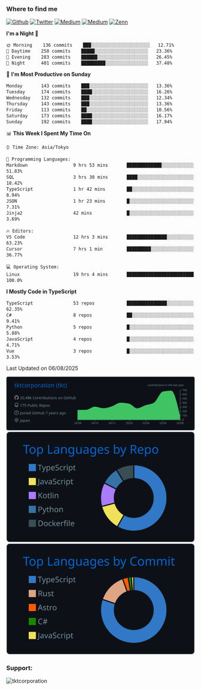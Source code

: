 <!-- <p align="left"> <img src="https://komarev.com/ghpvc/?username=tktcorporation&label=Profile%20views&color=0e75b6&style=flat" alt="tktcorporation" /> </p> -->

<h3>Where to find me</h3>
<p>
<a href="https://github.com/tktcorporation" target="_blank"><img alt="Github" src="https://img.shields.io/badge/GitHub-%2312100E.svg?&style=for-the-badge&logo=Github&logoColor=white" /></a>
<a href="https://twitter.com/tktcorporation" target="_blank"><img alt="Twitter" src="https://img.shields.io/badge/twitter-%231DA1F2.svg?&style=for-the-badge&logo=twitter&logoColor=white" /></a>
<a href="https://www.linkedin.com/in/tktcorporation" target="_blank"><img alt="Medium" src="https://img.shields.io/badge/linkdin-0a66c2.svg?&style=for-the-badge&logo=linkedin&logoColor=white" /></a>
<a href="https://qiita.com/tktcorporation" target="_blank"><img alt="Medium" src="https://img.shields.io/badge/qiita-55C500.svg?&style=for-the-badge&logo=qiita&logoColor=white" /></a>
<a href="https://zenn.dev/tktcorporation" target="_blank"><img alt="Zenn" src="https://img.shields.io/badge/Zenn-3EA8FF.svg?&style=for-the-badge&logo=Zenn&logoColor=white" /></a>
</p>
  
<!--START_SECTION:waka-->
**I'm a Night 🦉** 

```text
🌞 Morning    136 commits    ███░░░░░░░░░░░░░░░░░░░░░░   12.71% 
🌆 Daytime    250 commits    █████░░░░░░░░░░░░░░░░░░░░   23.36% 
🌃 Evening    283 commits    ██████░░░░░░░░░░░░░░░░░░░   26.45% 
🌙 Night      401 commits    █████████░░░░░░░░░░░░░░░░   37.48%

```
📅 **I'm Most Productive on Sunday** 

```text
Monday       143 commits    ███░░░░░░░░░░░░░░░░░░░░░░   13.36% 
Tuesday      174 commits    ████░░░░░░░░░░░░░░░░░░░░░   16.26% 
Wednesday    132 commits    ███░░░░░░░░░░░░░░░░░░░░░░   12.34% 
Thursday     143 commits    ███░░░░░░░░░░░░░░░░░░░░░░   13.36% 
Friday       113 commits    ██░░░░░░░░░░░░░░░░░░░░░░░   10.56% 
Saturday     173 commits    ████░░░░░░░░░░░░░░░░░░░░░   16.17% 
Sunday       192 commits    ████░░░░░░░░░░░░░░░░░░░░░   17.94%

```


📊 **This Week I Spent My Time On** 

```text
⌚︎ Time Zone: Asia/Tokyo

💬 Programming Languages: 
Markdown                 9 hrs 53 mins       █████████████░░░░░░░░░░░░   51.83% 
SQL                      3 hrs 30 mins       ████░░░░░░░░░░░░░░░░░░░░░   18.42% 
TypeScript               1 hr 42 mins        ██░░░░░░░░░░░░░░░░░░░░░░░   8.94% 
JSON                     1 hr 23 mins        █░░░░░░░░░░░░░░░░░░░░░░░░   7.31% 
Jinja2                   42 mins             █░░░░░░░░░░░░░░░░░░░░░░░░   3.69%

🔥 Editors: 
VS Code                  12 hrs 3 mins       ███████████████░░░░░░░░░░   63.23% 
Cursor                   7 hrs 1 min         █████████░░░░░░░░░░░░░░░░   36.77%

💻 Operating System: 
Linux                    19 hrs 4 mins       █████████████████████████   100.0%

```

**I Mostly Code in TypeScript** 

```text
TypeScript               53 repos            ███████████████░░░░░░░░░░   62.35% 
C#                       8 repos             ██░░░░░░░░░░░░░░░░░░░░░░░   9.41% 
Python                   5 repos             █░░░░░░░░░░░░░░░░░░░░░░░░   5.88% 
JavaScript               4 repos             █░░░░░░░░░░░░░░░░░░░░░░░░   4.71% 
Vue                      3 repos             █░░░░░░░░░░░░░░░░░░░░░░░░   3.53%

```



 Last Updated on 06/08/2025
<!--END_SECTION:waka-->

[![](https://raw.githubusercontent.com/tktcorporation/tktcorporation/master/profile-summary-card-output/github_dark/0-profile-details.svg)](https://github.com/vn7n24fzkq/github-profile-summary-cards)
[![](https://raw.githubusercontent.com/tktcorporation/tktcorporation/master/profile-summary-card-output/github_dark/1-repos-per-language.svg)](https://github.com/vn7n24fzkq/github-profile-summary-cards) [![](https://raw.githubusercontent.com/tktcorporation/tktcorporation/master/profile-summary-card-output/github_dark/2-most-commit-language.svg)](https://github.com/vn7n24fzkq/github-profile-summary-cards)

<h3 align="left">Support:</h3>
<p><a href="https://www.buymeacoffee.com/tktcorporation"> <img align="left" src="https://cdn.buymeacoffee.com/buttons/v2/default-yellow.png" height="50" width="210" alt="tktcorporation" /></a></p><br><br>
